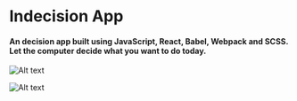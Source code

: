 ﻿# Indecision App

#### An decision app built using JavaScript, React, Babel, Webpack and SCSS. Let the computer decide what you want to do today.


![Alt text](/screenshots/Indecision.PNG?raw=true "Indecision")  

![Alt text](/screenshots/Modal.PNG?raw=true "Modal")

